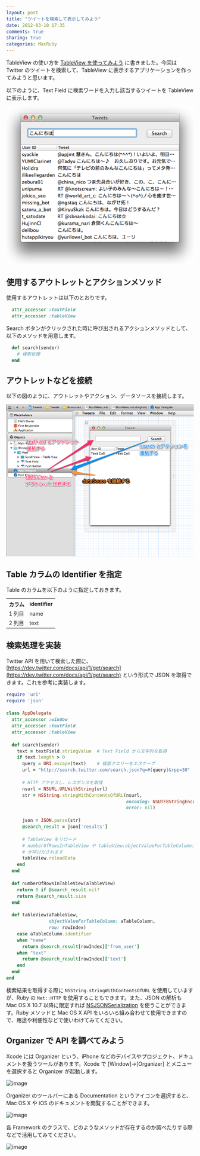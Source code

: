 ```yaml
---
layout: post
title: "ツイートを検索して表示してみよう"
date: 2012-03-10 17:35
comments: true
sharing: true
categories: MacRuby
---
```


TableView の使い方を [TableView を使ってみよう](/blog/2012/03/10/tableview-basic/) に書きました。今回は Twitter のツイートを検索して、TableView に表示するアプリケーションを作ってみようと思います。

以下のように、Text Field に検索ワードを入力し該当するツイートを TableView に表示します。

![image](/images/ja/search_tweets/search_tweets.png)


## 使用するアウトレットとアクションメソッド
使用するアウトレットは以下のとおりです。

```ruby
  attr_accessor :textField
  attr_accessor :tableView
```

Search ボタンがクリックされた時に呼び出されるアクションメソッドとして、以下のメソッドを用意します。

```ruby
  def search(sender)
    # 検索処理
  end
```


## アウトレットなどを接続
以下の図のように、アウトレットやアクション、データソースを接続します。

![image](/images/ja/search_tweets/connect_outlets_etc.png)


## Table カラムの Identifier を指定
Table のカラムを以下のように指定しておきます。

<table class="table">
<tr><th>カラム</th><th>identifier</th></tr>
<tr><td>1 列目</td><td>name</td></tr>
<tr><td>2 列目</td><td>text</td></tr>
</table>


## 検索処理を実装

Twitter API を用いて検索した際に、[https://dev.twitter.com/docs/api/1/get/search](https://dev.twitter.com/docs/api/1/get/search) という形式で JSON を取得できます。これを参考に実装します。

```ruby
require 'uri'
require 'json'

class AppDelegate
  attr_accessor :window
  attr_accessor :textField
  attr_accessor :tableView

  def search(sender)
    text = textField.stringValue  # Text Field から文字列を取得
    if text.length > 0
      query = URI.escape(text)    # 検索クエリーをエスケープ
      url = "http://search.twitter.com/search.json?q=#{query}&rpp=30"

      # HTTP アクセスし、レスポンスを取得
      nsurl = NSURL.URLWithString(url)
      str = NSString.stringWithContentsOfURL(nsurl,
                                             encoding: NSUTF8StringEncoding,
                                             error: nil)

      json = JSON.parse(str)
      @search_result = json['results']
      
      # TableView をリロード
      # numberOfRowsInTableView や tableView:objectValueForTableColumn:row:
      # が呼びだされます
      tableView.reloadData 
    end
  end

  def numberOfRowsInTableView(aTableView)
    return 0 if @search_result.nil?
    return @search_result.size
  end
  
  def tableView(aTableView,
                objectValueForTableColumn: aTableColumn,
                row: rowIndex)
    case aTableColumn.identifier
    when "name"
      return @search_result[rowIndex]['from_user']
    when "text"
      return @search_result[rowIndex]['text']
    end
  end
end
```

検索結果を取得する際に `NSString.stringWithContentsOfURL` を使用していますが、Ruby の `Net::HTTP` を使用することもできます。また、JSON の解析も Mac OS X 10.7 以降に限定すれば [NSJSONSerialization](https://developer.apple.com/library/mac/#documentation/Foundation/Reference/NSJSONSerialization_Class/Reference/Reference.html) を使うことができます。Ruby メソッドと Mac OS X API をいろいろ組み合わせて使用できますので、用途や利便性などで使いわけてみてください。


## Organizer で API を調べてみよう
Xcode には Organizer という、iPhone などのデバイスやプロジェクト、ドキュメントを扱うツールがあります。Xcode で [Window]->[Organizer] とメニューを選択すると Organizer が起動します。

![image](/images/ja/search_tweets/xcode_menu_organizer.png)

Organizer のツールバーにある Documentation というアイコンを選択すると、Mac OS X や iOS のドキュメントを閲覧することができます。

![image](/images/ja/search_tweets/organizer.png)

各 Framework のクラスで、どのようなメソッドが存在するのか調べたりする際などで活用してみてください。

![image](/images/ja/search_tweets/organizer_doc_search.png)